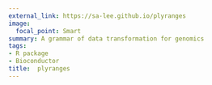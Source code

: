 ```yaml
---
external_link: https://sa-lee.github.io/plyranges
image:
  focal_point: Smart
summary: A grammar of data transformation for genomics
tags:
- R package
- Bioconductor
title:  plyranges
---
```

